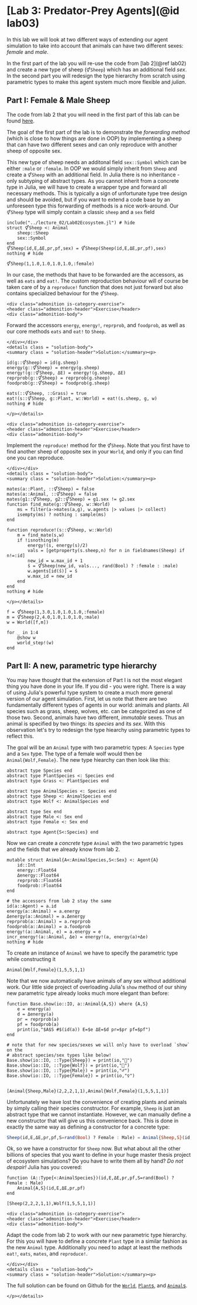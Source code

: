 # [Lab 3: Predator-Prey Agents](@id lab03)

In this lab we will look at two different ways of extending our agent
simulation to take into account that animals can have two different sexes:
*female* and *male*.

In the first part of the lab you will re-use the code from [lab 2](@ref lab02)
and create a new type of sheep (`⚥Sheep`) which has an additional field *sex*.
In the second part you will redesign the type hierarchy from scratch using
parametric types to make this agent system much more flexible and *julian*.

## Part I: Female & Male Sheep

The code from lab 2 that you will need in the first part of this lab can be
found [here](https://github.com/JuliaTeachingCTU/Scientific-Programming-in-Julia/blob/master/docs/src/lecture_02/Lab02Ecosystem.jl).

The goal of the first part of the lab is to demonstrate the *forwarding method*
(which is close to how things are done in OOP) by implementing a sheep that can
have two different sexes and can only reproduce with another sheep of opposite sex.

This new type of sheep needs an additonal field `sex::Symbol` which can be either
`:male` or `:female`.
In OOP we would simply inherit from `Sheep` and create a `⚥Sheep`
with an additional field. In Julia there is no inheritance - only subtyping of
abstract types.
As you cannot inherit from a concrete type in Julia, we will have to create a
wrapper type and forward all necessary methods. This is typically a sign of
unfortunate type tree design and should be avoided, but if you want to extend a
code base by an unforeseen type this forwarding of methods is a nice
work-around.  Our `⚥Sheep` type will simply contain a classic `sheep` and a
`sex` field
```@example lab03-nonparametric
include("../lecture_02/Lab02Ecosystem.jl") # hide
struct ⚥Sheep <: Animal
    sheep::Sheep
    sex::Symbol
end
⚥Sheep(id,E,ΔE,pr,pf,sex) = ⚥Sheep(Sheep(id,E,ΔE,pr,pf),sex)
nothing # hide
```

```@repl lab03-nonparametric
⚥Sheep(1,1.0,1.0,1.0,1.0,:female)
```

In our case, the methods that have to be forwarded are the accessors, as well as
`eats` and `eat!`.  The custom reproduction behaviour will of
course be taken care of by a `reproduce!` function that does not just
forward but also contains specialized behaviour for the `⚥Sheep`.

```@raw html
<div class="admonition is-category-exercise">
<header class="admonition-header">Exercise</header>
<div class="admonition-body">
```
Forward the accessors `energy`, `energy!`, `reprprob`, and `foodprob`,
as well as our core methods `eats` and `eat!` to `Sheep`.
```@raw html
</div></div>
<details class = "solution-body">
<summary class = "solution-header">Solution:</summary><p>
```
```@example lab03-nonparametric
id(g::⚥Sheep) = id(g.sheep)
energy(g::⚥Sheep) = energy(g.sheep)
energy!(g::⚥Sheep, ΔE) = energy!(g.sheep, ΔE)
reprprob(g::⚥Sheep) = reprprob(g.sheep)
foodprob(g::⚥Sheep) = foodprob(g.sheep)

eats(::⚥Sheep, ::Grass) = true
eat!(s::⚥Sheep, g::Plant, w::World) = eat!(s.sheep, g, w)
nothing # hide
```
```@raw html
</p></details>
```

```@raw html
<div class="admonition is-category-exercise">
<header class="admonition-header">Exercise</header>
<div class="admonition-body">
```
Implement the `reproduce!` method for the `⚥Sheep`.  Note that you first
have to find another sheep of opposite sex in your `World`, and only if you
can find one you can reproduce.
```@raw html
</div></div>
<details class = "solution-body">
<summary class = "solution-header">Solution:</summary><p>
```
```@example lab03-nonparametric
mates(a::Plant, ::⚥Sheep) = false
mates(a::Animal, ::⚥Sheep) = false
mates(g1::⚥Sheep, g2::⚥Sheep) = g1.sex != g2.sex
function find_mate(g::⚥Sheep, w::World)
    ms = filter(a->mates(a,g), w.agents |> values |> collect)
    isempty(ms) ? nothing : sample(ms)
end

function reproduce!(s::⚥Sheep, w::World)
    m = find_mate(s,w)
    if !isnothing(m)
        energy!(s, energy(s)/2)
        vals = [getproperty(s.sheep,n) for n in fieldnames(Sheep) if n!=:id]
        new_id = w.max_id + 1
        ŝ = ⚥Sheep(new_id, vals..., rand(Bool) ? :female : :male)
        w.agents[id(ŝ)] = ŝ
        w.max_id = new_id
    end
end
nothing # hide
```
```@raw html
</p></details>
```

```@example lab03-nonparametric
f = ⚥Sheep(1,3.0,1.0,1.0,1.0,:female)
m = ⚥Sheep(2,4.0,1.0,1.0,1.0,:male)
w = World([f,m])

for _ in 1:4
    @show w
    world_step!(w)
end
```


## Part II: A new, parametric type hierarchy

You may have thought that the extension of Part I is not the most elegant thing
you have done in your life. If you did - you were right. There is a way of using
Julia's powerful type system to create a much more general version of our agent
simulation. First, let us note that there are two fundamentally different types
of agents in our world: animals and plants. All species such as grass, sheep, wolves, etc.
can be categorized as one of those two.
Second, animals have two different, *immutable* sexes.  Thus an animal is
specified by two things: its *species* and its *sex*.  With this observation
let's try to redesign the type hiearchy using parametric types to reflect this.

The goal will be an `Animal` type with two parametric types: A `Species` type and
a `Sex` type. The type of a female wolf would then be `Animal{Wolf,Female}`.
The new type hiearchy can then look like this:
```@example lab03
abstract type Species end
abstract type PlantSpecies <: Species end
abstract type Grass <: PlantSpecies end

abstract type AnimalSpecies <: Species end
abstract type Sheep <: AnimalSpecies end
abstract type Wolf <: AnimalSpecies end

abstract type Sex end
abstract type Male <: Sex end
abstract type Female <: Sex end

abstract type Agent{S<:Species} end
```
Now we can create a *concrete* type `Animal` with the two parametric types
and the fields that we already know from lab 2.
```@example lab03
mutable struct Animal{A<:AnimalSpecies,S<:Sex} <: Agent{A}
    id::Int
    energy::Float64
    Δenergy::Float64
    reprprob::Float64
    foodprob::Float64
end

# the accessors from lab 2 stay the same
id(a::Agent) = a.id
energy(a::Animal) = a.energy
Δenergy(a::Animal) = a.Δenergy
reprprob(a::Animal) = a.reprprob
foodprob(a::Animal) = a.foodprob
energy!(a::Animal, e) = a.energy = e
incr_energy!(a::Animal, Δe) = energy!(a, energy(a)+Δe)
nothing # hide
```
To create an instance of `Animal` we have to specify the parametric type
while constructing it
```@example lab03
Animal{Wolf,Female}(1,5,5,1,1)
```
Note that we now automatically have animals of any sex without additional work.
Our little side project of overloading Julia's `show` method of our shiny new
parametric type already looks much more elegant than before:
```@example lab03
function Base.show(io::IO, a::Animal{A,S}) where {A,S}
    e = energy(a)
    d = Δenergy(a)
    pr = reprprob(a)
    pf = foodprob(a)
    print(io,"$A$S #$(id(a)) E=$e ΔE=$d pr=$pr pf=$pf")
end

# note that for new species/sexes we will only have to overload `show` on the
# abstract species/sex types like below!
Base.show(io::IO, ::Type{Sheep}) = print(io,"🐑")
Base.show(io::IO, ::Type{Wolf}) = print(io,"🐺")
Base.show(io::IO, ::Type{Male}) = print(io,"♂")
Base.show(io::IO, ::Type{Female}) = print(io,"♀")


[Animal{Sheep,Male}(2,2,2,1,1),Animal{Wolf,Female}(1,5,5,1,1)]
```
Unfortunately we have lost the convenience of creating plants and animals
by simply calling their species constructor. For example, `Sheep` is just an
abstract type that we cannot instantiate. However, we can manually define
a new constructor that will give us this convenience back.
This is done in exactly the same way as defining a constructor for a concrete type:
```julia
Sheep(id,E,ΔE,pr,pf,S=rand(Bool) ? Female : Male) = Animal{Sheep,S}(id,E,ΔE,pr,pf)
```
Ok, so we have a constructor for `Sheep` now. But what about all the other
billions of species that you want to define in your huge master thesis project of
ecosystem simulations?  Do you have to write them all by hand? *Do not
despair!* Julia has you covered:
```@example lab03
function (A::Type{<:AnimalSpecies})(id,E,ΔE,pr,pf,S=rand(Bool) ? Female : Male)
    Animal{A,S}(id,E,ΔE,pr,pf)
end

[Sheep(2,2,2,1,1),Wolf(1,5,5,1,1)]
```

```@raw html
<div class="admonition is-category-exercise">
<header class="admonition-header">Exercise</header>
<div class="admonition-body">
```
Adapt the code from lab 2 to work with our new parametric type hierarchy.
For this you will have to define a concrete `Plant` type in a similar fashion
as the new `Animal` type. Additionally you need to adapt at least the methods
`eat!`, `eats`, `mates`, and `reproduce!`.
```@raw html
</div></div>
<details class = "solution-body">
<summary class = "solution-header">Solution:</summary><p>
```
The full solution can be found on Github for the
[`World`](https://github.com/JuliaTeachingCTU/EcosystemCore.jl/blob/main/src/world.jl),
[`Plant`s](https://github.com/JuliaTeachingCTU/EcosystemCore.jl/blob/main/src/plant.jl), and
[`Animal`s](https://github.com/JuliaTeachingCTU/EcosystemCore.jl/blob/main/src/animal.jl).
```@raw html
</p></details>
```
